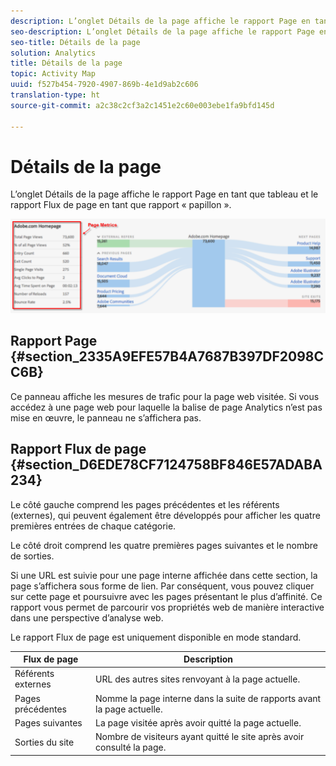 ```yaml
---
description: L’onglet Détails de la page affiche le rapport Page en tant que tableau et le rapport Flux de page en tant que rapport « papillon ».
seo-description: L’onglet Détails de la page affiche le rapport Page en tant que tableau et le rapport Flux de page en tant que rapport « papillon ».
seo-title: Détails de la page
solution: Analytics
title: Détails de la page
topic: Activity Map
uuid: f527b454-7920-4907-869b-4e1d9ab2c606
translation-type: ht
source-git-commit: a2c38c2cf3a2c1451e2c60e003ebe1fa9bfd145d

---
```



# Détails de la page

L’onglet Détails de la page affiche le rapport Page en tant que tableau et le rapport Flux de page en tant que rapport « papillon ».

![](assets/page_flow.png)

## Rapport Page {#section_2335A9EFE57B4A7687B397DF2098CC6B}

Ce panneau affiche les mesures de trafic pour la page web visitée. Si vous accédez à une page web pour laquelle la balise de page Analytics n’est pas mise en œuvre, le panneau ne s’affichera pas.

## Rapport Flux de page {#section_D6EDE78CF7124758BF846E57ADABA234}

Le côté gauche comprend les pages précédentes et les référents (externes), qui peuvent également être développés pour afficher les quatre premières entrées de chaque catégorie.

Le côté droit comprend les quatre premières pages suivantes et le nombre de sorties.

Si une URL est suivie pour une page interne affichée dans cette section, la page s’affichera sous forme de lien. Par conséquent, vous pouvez cliquer sur cette page et poursuivre avec les pages présentant le plus d’affinité. Ce rapport vous permet de parcourir vos propriétés web de manière interactive dans une perspective d’analyse web.

Le rapport Flux de page est uniquement disponible en mode standard.

| **Flux de page** | **Description** |
|---|---|
| Référents externes | URL des autres sites renvoyant à la page actuelle. |
| Pages précédentes | Nomme la page interne dans la suite de rapports avant la page actuelle. |
| Pages suivantes | La page visitée après avoir quitté la page actuelle. |
| Sorties du site | Nombre de visiteurs ayant quitté le site après avoir consulté la page. |

